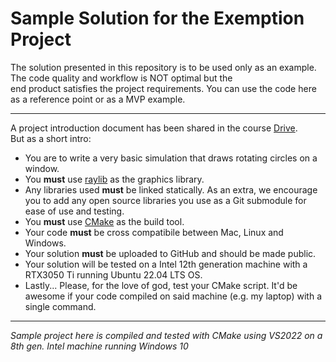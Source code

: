 # Sample Solution for the Exemption Project

The solution presented in this repository is to be used only as an example. The code quality and workflow is NOT optimal but the  
end product satisfies the project requirements. You can use the code here as a reference point or as a MVP example.  

***

A project introduction document has been shared in the course [Drive](https://drive.google.com/drive/folders/1bkdGh66wUN9iAxy9qGR9SsCGe29M1SYV?usp=sharing).  
But as a short intro:  
* You are to write a very basic simulation that draws rotating circles on a window.
* You **must** use [raylib](https://drive.google.com/drive/folders/1bkdGh66wUN9iAxy9qGR9SsCGe29M1SYV?usp=sharing) as the graphics library.
* Any libraries used **must** be linked statically. As an extra, we encourage you to add any open source libraries you use as a Git submodule for ease of use and testing. 
* You **must** use [CMake](https://cmake.org/) as the build tool.
* Your code **must** be cross compatibile between Mac, Linux and Windows.
* Your solution **must** be uploaded to GitHub and should be made public.
* Your solution will be tested on a Intel 12th generation machine with a RTX3050 Ti running Ubuntu 22.04 LTS OS.
* Lastly... Please, for the love of god, test your CMake script. It'd be awesome if your code compiled on said machine (e.g. my laptop) with a single command.

***

*Sample project here is compiled and tested with CMake using VS2022 on a 8th gen. Intel machine running Windows 10*
